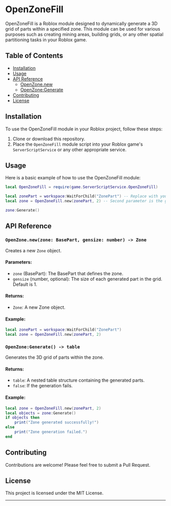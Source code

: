 # OpenZoneFill

OpenZoneFill is a Roblox module designed to dynamically generate a 3D grid of parts within a specified zone. This module can be used for various purposes such as creating mining areas, building grids, or any other spatial partitioning tasks in your Roblox game.

## Table of Contents

- [Installation](#installation)
- [Usage](#usage)
- [API Reference](#api-reference)
  - [OpenZone.new](#openzonenew)
  - [OpenZone:Generate](#openzonegenerate)
- [Contributing](#contributing)
- [License](#license)

## Installation

To use the OpenZoneFill module in your Roblox project, follow these steps:

1. Clone or download this repository.
2. Place the `OpenZoneFill` module script into your Roblox game's `ServerScriptService` or any other appropriate service.

## Usage

Here is a basic example of how to use the OpenZoneFill module:

```lua
local OpenZoneFill = require(game.ServerScriptService.OpenZoneFill)

local zonePart = workspace:WaitForChild("ZonePart") -- Replace with your zone BasePart
local zone = OpenZoneFill.new(zonePart, 2) -- Second parameter is the generation size (optional)

zone:Generate()
```

## API Reference

### `OpenZone.new(zone: BasePart, gensize: number) -> Zone`

Creates a new `Zone` object.

#### Parameters:

- `zone` (BasePart): The BasePart that defines the zone.
- `gensize` (number, optional): The size of each generated part in the grid. Default is 1.

#### Returns:

- `Zone`: A new Zone object.

#### Example:

```lua
local zonePart = workspace:WaitForChild("ZonePart")
local zone = OpenZoneFill.new(zonePart, 2)
```

### `OpenZone:Generate() -> table`

Generates the 3D grid of parts within the zone.

#### Returns:

- `table`: A nested table structure containing the generated parts.
- `false`: If the generation fails.

#### Example:

```lua
local zone = OpenZoneFill.new(zonePart, 2)
local objects = zone:Generate()
if objects then
    print("Zone generated successfully!")
else
    print("Zone generation failed.")
end
```

## Contributing

Contributions are welcome! Please feel free to submit a Pull Request.

## License

This project is licensed under the MIT License.

---

